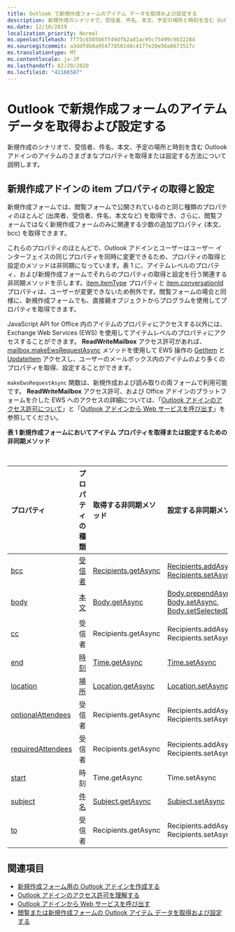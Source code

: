 ```yaml
---
title: Outlook で新規作成フォームのアイテム データを取得および設定する
description: 新規作成のシナリオで、受信者、件名、本文、予定の場所と時刻を含む Outlook アドインのアイテムのさまざまなプロパティを取得または設定します。
ms.date: 12/10/2019
localization_priority: Normal
ms.openlocfilehash: ff75c6565b6ff49dfb2ad1ac95c75499c9b32284
ms.sourcegitcommit: a3ddfdb8a95477850148c4177e20e56a8673517c
ms.translationtype: MT
ms.contentlocale: ja-JP
ms.lasthandoff: 02/20/2020
ms.locfileid: "42166587"
---
```

# <a name="get-and-set-item-data-in-a-compose-form-in-outlook"></a>Outlook で新規作成フォームのアイテム データを取得および設定する

新規作成のシナリオで、受信者、件名、本文、予定の場所と時刻を含む Outlook アドインのアイテムのさまざまなプロパティを取得または設定する方法について説明します。

## <a name="getting-and-setting-item-properties-for-a-compose-add-in"></a>新規作成アドインの item プロパティの取得と設定

新規作成フォームでは、閲覧フォームで公開されているのと同じ種類のプロパティのほとんど (出席者、受信者、件名、本文など) を取得でき、さらに、閲覧フォームではなく新規作成フォームのみに関連する少数の追加プロパティ (本文、bcc) を取得できます。

これらのプロパティのほとんどで、Outlook アドインとユーザーはユーザー インターフェイスの同じプロパティを同時に変更できるため、プロパティの取得と設定のメソッドは非同期になっています。表 1 に、アイテムレベルのプロパティ、および新規作成フォームでそれらのプロパティの取得と設定を行う関連する非同期メソッドを示します。[item.itemType](../reference/objectmodel/preview-requirement-set/office.context.mailbox.item.md#properties) プロパティと [item.conversationId](../reference/objectmodel/preview-requirement-set/office.context.mailbox.item.md#properties) プロパティは、ユーザーが変更できないため例外です。閲覧フォームの場合と同様に、新規作成フォームでも、直接親オブジェクトからプログラムを使用してプロパティを取得できます。

JavaScript API for Office 内のアイテムのプロパティにアクセスする以外には、Exchange Web Services (EWS) を使用してアイテムレベルのプロパティにアクセスすることができます。 **ReadWriteMailbox** アクセス許可があれば、[mailbox.makeEwsRequestAsync](../reference/objectmodel/preview-requirement-set/office.context.mailbox.md#methods) メソッドを使用して EWS 操作の [GetItem](/exchange/client-developer/web-service-reference/getitem-operation) と [UpdateItem](/exchange/client-developer/web-service-reference/updateitem-operation) アクセスし、ユーザーのメールボックス内のアイテムのより多くのプロパティを取得、設定することができます。

`makeEwsRequestAsync` 関数は、新規作成および読み取りの両フォームで利用可能です。 **ReadWriteMailbox** アクセス許可、および Office アドインのプラットフォームを介した EWS へのアクセスの詳細については、「[Outlook アドインのアクセス許可について](understanding-outlook-add-in-permissions.md)」と「[Outlook アドインから Web サービスを呼び出す](web-services.md)」を参照してください。

**表 1 新規作成フォームにおいてアイテム プロパティを取得または設定するための非同期メソッド**

<br/>

| プロパティ | プロパティの種類 | 取得する非同期メソッド | 設定する非同期メソッド |
|:-----|:-----|:-----|:-----|
|[bcc](../reference/objectmodel/preview-requirement-set/office.context.mailbox.item.md#properties)|[受信者](/javascript/api/outlook/office.Recipients)|[Recipients.getAsync](/javascript/api/outlook/office.Recipients#getasync-options--callback-)|[Recipients.addAsync](/javascript/api/outlook/office.Recipients#addasync-recipients--options--callback-), [Recipients.setAsync](/javascript/api/outlook/office.Recipients#setasync-recipients--options--callback-)|
|[body](../reference/objectmodel/preview-requirement-set/office.context.mailbox.item.md#properties)|[本文](/javascript/api/outlook/office.Body)|[Body.getAsync](/javascript/api/outlook/office.Body#getasync-coerciontype--options--callback-)|[Body.prependAsync](/javascript/api/outlook/office.Body#prependasync-data--options--callback-), [Body.setAsync](/javascript/api/outlook/office.Body#setasync-data--options--callback-), [Body.setSelectedDataAsync](/javascript/api/outlook/office.Body#setselecteddataasync-data--options--callback-)|
|[cc](../reference/objectmodel/preview-requirement-set/office.context.mailbox.item.md#properties)|受信者|Recipients.getAsync|Recipients.addAsync Recipients.setAsync|
|[end](../reference/objectmodel/preview-requirement-set/office.context.mailbox.item.md#properties)|[時刻](/javascript/api/outlook/office.Time)|[Time.getAsync](/javascript/api/outlook/office.Time#getasync-options--callback-)|[Time.setAsync](/javascript/api/outlook/office.Time#setasync-datetime--options--callback-)|
|[location](../reference/objectmodel/preview-requirement-set/office.context.mailbox.item.md#properties)|[場所](/javascript/api/outlook/office.Location)|[Location.getAsync](/javascript/api/outlook/office.Location#getasync-options--callback-)|[Location.setAsync](/javascript/api/outlook/office.Location#setasync-location--options--callback-)|
|[optionalAttendees](../reference/objectmodel/preview-requirement-set/office.context.mailbox.item.md#properties)|受信者|Recipients.getAsync|Recipients.addAsync Recipients.setAsync|
|[requiredAttendees](../reference/objectmodel/preview-requirement-set/office.context.mailbox.item.md#properties)|受信者|Recipients.getAsync|Recipients.addAsync Recipients.setAsync|
|[start](../reference/objectmodel/preview-requirement-set/office.context.mailbox.item.md#properties)|時刻|Time.getAsync|Time.setAsync|
|[subject](../reference/objectmodel/preview-requirement-set/office.context.mailbox.item.md#properties)|[件名](/javascript/api/outlook/office.Subject)|[Subject.getAsync](/javascript/api/outlook/office.Subject#getasync-options--callback-)|[Subject.setAsync](/javascript/api/outlook/office.Subject#setasync-subject--options--callback-)|
|[to](../reference/objectmodel/preview-requirement-set/office.context.mailbox.item.md#properties)|受信者|Recipients.getAsync|Recipients.addAsync Recipients.setAsync|

## <a name="see-also"></a>関連項目

- [新規作成フォーム用の Outlook アドインを作成する](compose-scenario.md)
- [Outlook アドインのアクセス許可を理解する](understanding-outlook-add-in-permissions.md)
- [Outlook アドインから Web サービスを呼び出す](web-services.md)
- [閲覧または新規作成フォームの Outlook アイテム データを取得および設定する](item-data.md)
